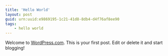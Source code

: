 ```yaml
---
title: 'Hello World'
layout: post
guid: urn:uuid:e9869195-1c21-41d8-8db4-d4f76af8ee90
tags:
    - hello world
---
```

Welcome to <a href="https://wordpress.com/">WordPress.com</a>. This is your first post. Edit or delete it and start blogging!
